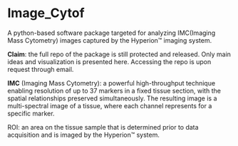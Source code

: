 # Image_Cytof
A python-based software package targeted for analyzing IMC(Imaging Mass Cytometry) images captured by the Hyperion™ 
imaging system. 

**Claim**: the full repo of the package is still protected and released. 
Only main ideas and visualization is presented here. 
Accessing the repo is upon request through email.

**IMC** (Imaging Mass Cytometry): 
a powerful high-throughput technique enabling resolution of up to 37 markers in a fixed tissue section, 
with the spatial relationships preserved simultaneously.
The resulting image is a multi-spectral image of a tissue, where each channel represents for a specific marker. 

ROI:  an area on the tissue sample that is determined prior to data acquisition and is imaged by the Hyperion™ system.
